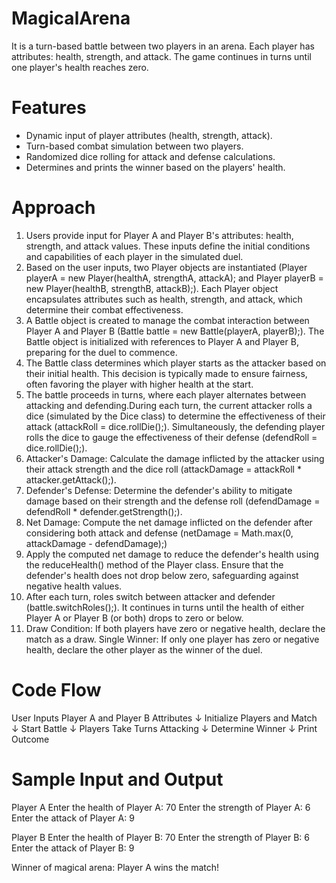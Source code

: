 # MagicalArena
It is a turn-based battle between two players in an arena. Each player has attributes: health, strength, and attack. The game continues in turns until one player's health reaches zero.

# Features
- Dynamic input of player attributes (health, strength, attack).
- Turn-based combat simulation between two players.
- Randomized dice rolling for attack and defense calculations.
- Determines and prints the winner based on the players' health.

# Approach
1. Users provide input for Player A and Player B's attributes: health, strength, and attack values. These inputs define the initial conditions and capabilities of each player in the simulated duel.
2. Based on the user inputs, two Player objects are instantiated (Player playerA = new Player(healthA, strengthA, attackA); and Player playerB = new Player(healthB, strengthB, attackB);).
Each Player object encapsulates attributes such as health, strength, and attack, which determine their combat effectiveness.
3. A Battle object is created to manage the combat interaction between Player A and Player B (Battle battle = new Battle(playerA, playerB);).
The Battle object is initialized with references to Player A and Player B, preparing for the duel to commence.
4. The Battle class determines which player starts as the attacker based on their initial health. This decision is typically made to ensure fairness, often favoring the player with higher health at the start.
5. The battle proceeds in turns, where each player alternates between attacking and defending.During each turn, the current attacker rolls a dice (simulated by the Dice class) to determine the effectiveness of their attack (attackRoll = dice.rollDie();).
Simultaneously, the defending player rolls the dice to gauge the effectiveness of their defense (defendRoll = dice.rollDie();).
6. Attacker's Damage: Calculate the damage inflicted by the attacker using their attack strength and the dice roll (attackDamage = attackRoll * attacker.getAttack();).
7. Defender's Defense: Determine the defender's ability to mitigate damage based on their strength and the defense roll (defendDamage = defendRoll * defender.getStrength();).
8. Net Damage: Compute the net damage inflicted on the defender after considering both attack and defense (netDamage = Math.max(0, attackDamage - defendDamage);)
9. Apply the computed net damage to reduce the defender's health using the reduceHealth() method of the Player class.
Ensure that the defender's health does not drop below zero, safeguarding against negative health values.
10. After each turn, roles switch between attacker and defender (battle.switchRoles();).
It continues in turns until the health of either Player A or Player B (or both) drops to zero or below.
11. Draw Condition: If both players have zero or negative health, declare the match as a draw.
Single Winner: If only one player has zero or negative health, declare the other player as   the winner of the duel.


# Code Flow

User Inputs Player A and Player B Attributes
    ↓
Initialize Players and Match
    ↓
Start Battle
    ↓
Players Take Turns Attacking
    ↓
Determine Winner
    ↓
Print Outcome

# Sample Input and Output
Player A
Enter the health of Player A:
70
Enter the strength of Player A:
6
Enter the attack of Player A:
9

Player B
Enter the health of Player B:
70
Enter the strength of Player B:
6
Enter the attack of Player B:
9

Winner of magical arena: Player A wins the match!


